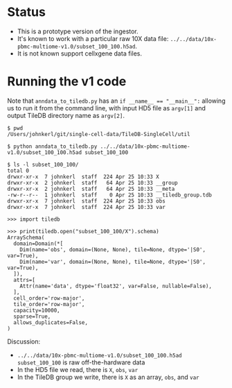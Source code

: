 # Status

* This is a prototype version of the ingestor.
* It's known to work with a particular raw 10X data file: `../../data/10x-pbmc-multiome-v1.0/subset_100_100.h5ad`.
* It is not known support cellxgene data files.

# Running the v1 code

Note that `anndata_to_tiledb.py` has an `if __name__ == "__main__":` allowing us to run it from
the command line, with input HD5 file as `argv[1]` and output TileDB directory name as `argv[2]`.

```
$ pwd
/Users/johnkerl/git/single-cell-data/TileDB-SingleCell/util

$ python anndata_to_tiledb.py ../../data/10x-pbmc-multiome-v1.0/subset_100_100.h5ad subset_100_100

$ ls -l subset_100_100/
total 0
drwxr-xr-x  7 johnkerl  staff  224 Apr 25 10:33 X
drwxr-xr-x  2 johnkerl  staff   64 Apr 25 10:33 __group
drwxr-xr-x  2 johnkerl  staff   64 Apr 25 10:33 __meta
-rw-r--r--  1 johnkerl  staff    0 Apr 25 10:33 __tiledb_group.tdb
drwxr-xr-x  7 johnkerl  staff  224 Apr 25 10:33 obs
drwxr-xr-x  7 johnkerl  staff  224 Apr 25 10:33 var

>>> import tiledb

>>> print(tiledb.open("subset_100_100/X").schema)
ArraySchema(
  domain=Domain(*[
    Dim(name='obs', domain=(None, None), tile=None, dtype='|S0', var=True),
    Dim(name='var', domain=(None, None), tile=None, dtype='|S0', var=True),
  ]),
  attrs=[
    Attr(name='data', dtype='float32', var=False, nullable=False),
  ],
  cell_order='row-major',
  tile_order='row-major',
  capacity=10000,
  sparse=True,
  allows_duplicates=False,
)
```

Discussion:

* `../../data/10x-pbmc-multiome-v1.0/subset_100_100.h5ad subset_100_100` is raw off-the-hardware data
* In the HD5 file we read, there is `X`, `obs`, `var`
* In the TileDB group we write, there is `X` as an array, `obs`, and `var`
